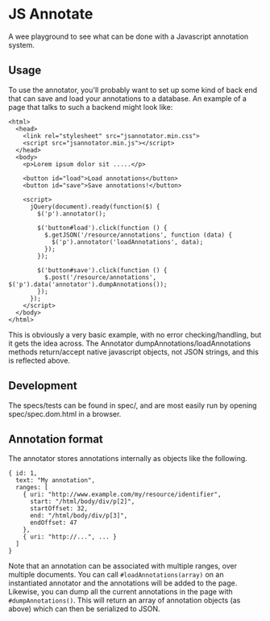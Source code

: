 JS Annotate
===========

A wee playground to see what can be done with a Javascript annotation system.

Usage
-----

To use the annotator, you'll probably want to set up some kind of back end 
that can save and load your annotations to a database. An example of a page 
that talks to such a backend might look like:

    <html>
      <head>
        <link rel="stylesheet" src="jsannotator.min.css">
        <script src="jsannotator.min.js"></script>
      </head>
      <body>
        <p>Lorem ipsum dolor sit .....</p>

        <button id="load">Load annotations</button>
        <button id="save">Save annotations!</button>

        <script>
          jQuery(document).ready(function($) {
            $('p').annotator();

            $('button#load').click(function () {
              $.getJSON('/resource/annotations', function (data) {
                $('p').annotator('loadAnnotations', data);
              });
            });

            $('button#save').click(function () {
              $.post('/resource/annotations', $('p').data('annotator').dumpAnnotations());
            });
          });
        </script>
      </body>
    </html>

This is obviously a very basic example, with no error checking/handling, but 
it gets the idea across. The Annotator dumpAnnotations/loadAnnotations methods 
return/accept native javascript objects, not JSON strings, and this is 
reflected above.

Development
-----------

The specs/tests can be found in spec/, and are most easily run by opening 
spec/spec.dom.html in a browser.

Annotation format
-----------------

The annotator stores annotations internally as objects like the following.

    { id: 1,
      text: "My annotation",
      ranges: [
        { uri: "http://www.example.com/my/resource/identifier",
          start: "/html/body/div/p[2]",
          startOffset: 32,
          end: "/html/body/div/p[3]",
          endOffset: 47
        },
        { uri: "http://...", ... } 
      ]
    }

Note that an annotation can be associated with multiple ranges, over multiple 
documents. You can call `#loadAnnotations(array)` on an instantiated annotator 
and the annotations will be added to the page. Likewise, you can dump all the 
current annotations in the page with `#dumpAnnotations()`. This will return an 
array of annotation objects (as above) which can then be serialized to JSON.


